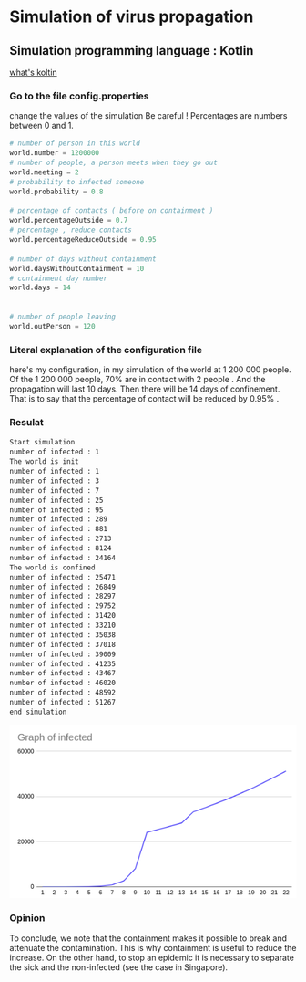 # Simulation of virus propagation

## Simulation programming language : Kotlin
[what's koltin](https://kotlinlang.org/)

### Go to the file config.properties
change the values of the simulation
Be careful ! Percentages are numbers between 0 and 1. 

```python
# number of person in this world
world.number = 1200000
# number of people, a person meets when they go out
world.meeting = 2
# probability to infected someone
world.probability = 0.8

# percentage of contacts ( before on containment )
world.percentageOutside = 0.7
# percentage , reduce contacts
world.percentageReduceOutside = 0.95

# number of days without containment
world.daysWithoutContainment = 10
# containment day number
world.days = 14


# number of people leaving
world.outPerson = 120

```
### Literal explanation of the configuration file 
here's my configuration, in my simulation of the world at 1 200 000 people.
Of the 1 200 000 people, 70% are in contact with 2 people . And the propagation will last 10 days.  Then there will be 14 days of confinement. That is to say that the percentage of contact will be reduced by 0.95% .

### Resulat 
```bash
Start simulation
number of infected : 1
The world is init
number of infected : 1
number of infected : 3
number of infected : 7
number of infected : 25
number of infected : 95
number of infected : 289
number of infected : 881
number of infected : 2713
number of infected : 8124
number of infected : 24164
The world is confined
number of infected : 25471
number of infected : 26849
number of infected : 28297
number of infected : 29752
number of infected : 31420
number of infected : 33210
number of infected : 35038
number of infected : 37018
number of infected : 39009
number of infected : 41235
number of infected : 43467
number of infected : 46020
number of infected : 48592
number of infected : 51267
end simulation

```

![](screen.png)

### Opinion
To conclude, we note that the containment makes it possible to break and attenuate the contamination. This is why containment is useful to reduce the increase. On the other hand, to stop an epidemic it is necessary to separate the sick and the non-infected (see the case in Singapore).
